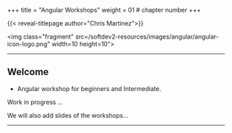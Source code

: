 +++
title = "Angular Workshops"
weight = 01 # chapter number
+++

{{< reveal-titlepage author="Chris Martinez">}}

<img class="fragment" src=/softdev2-resources/images/angular/angular-icon-logo.png" width=10 height=10">

  
---

## Welcome

- Angular workshop for beginners and Intermediate.


Work in progress ...



We will also add slides of the workshops...



---
